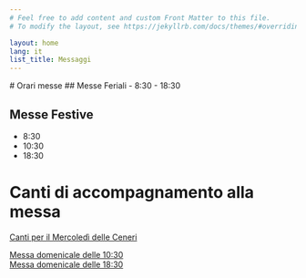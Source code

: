 ```yaml
---
# Feel free to add content and custom Front Matter to this file.
# To modify the layout, see https://jekyllrb.com/docs/themes/#overriding-theme-defaults

layout: home
lang: it
list_title: Messaggi
---
```

<div/>
# Orari messe
## Messe Feriali
- 8:30
- 18:30

## Messe Festive
- 8:30
- 10:30
- 18:30

# Canti di accompagnamento alla messa
[Canti per il Mercoledì delle Ceneri](canti/canti_ceneri)

[Messa domenicale delle 10:30](canti/canti_dieci_mezza)  
[Messa domenicale delle 18:30](canti/canti_diciotto_mezza)  
